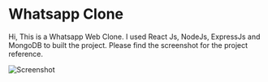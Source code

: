 # Whatsapp Clone
Hi, This is a Whatsapp Web Clone. I used React Js, NodeJs, ExpressJs and MongoDB to built the project.
Please find the screenshot for the project reference.


![Screenshot](https://user-images.githubusercontent.com/83489765/219844157-871b9c7c-7956-413c-bb5e-827872bbdbfb.png)
